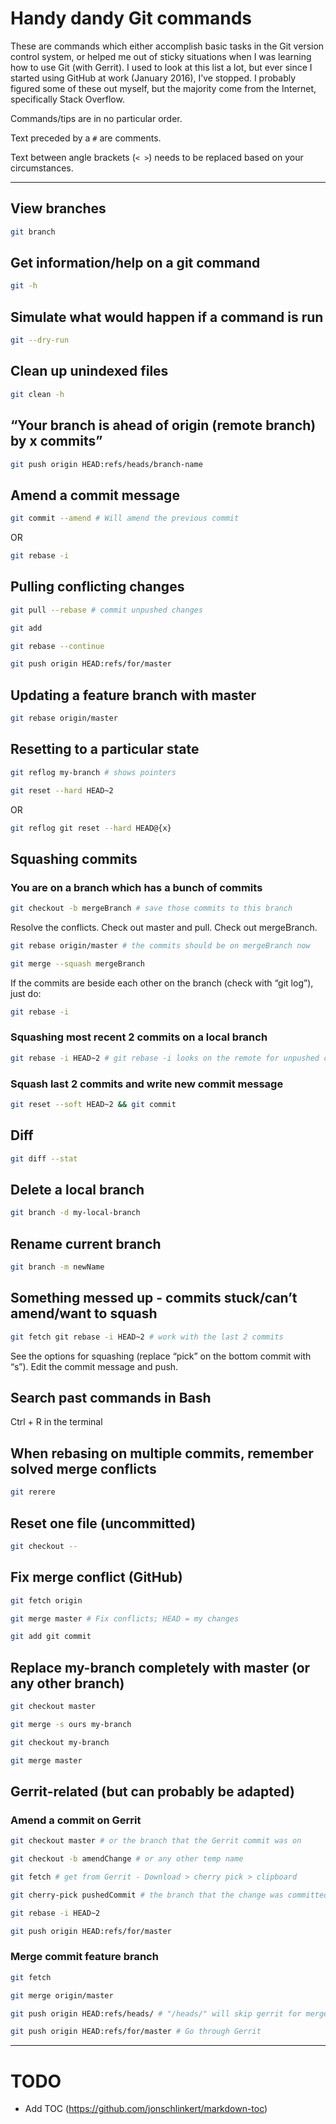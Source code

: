 # Handy dandy Git commands

These are commands which either accomplish basic tasks in the Git version control system, or helped me out of sticky situations when I was learning how to use Git (with Gerrit). I used to look at this list a lot, but ever since I started using GitHub at work (January 2016), I’ve stopped. I probably figured some of these out myself, but the majority come from the Internet, specifically Stack Overflow.

Commands/tips are in no particular order.

Text preceded by a `#` are comments.

Text between angle brackets (`< >`) needs to be replaced based on your circumstances.

---

## View branches

```sh
git branch
```

## Get information/help on a git command

```sh
git -h
```

## Simulate what would happen if a command is run

```sh
git --dry-run
```

## Clean up unindexed files

```sh
git clean -h
```

## “Your branch is ahead of origin (remote branch) by x commits”

```sh
git push origin HEAD:refs/heads/branch-name
```

## Amend a commit message 

```sh
git commit --amend # Will amend the previous commit
```

OR

```sh
git rebase -i
```

## Pulling conflicting changes

```sh
git pull --rebase # commit unpushed changes

git add

git rebase --continue

git push origin HEAD:refs/for/master
```

## Updating a feature branch with master

```sh
git rebase origin/master
```

## Resetting to a particular state

```sh
git reflog my-branch # shows pointers

git reset --hard HEAD~2
```

OR

```sh
git reflog git reset --hard HEAD@{x}
```

## Squashing commits

### You are on a branch which has a bunch of commits 

```sh
git checkout -b mergeBranch # save those commits to this branch
```

Resolve the conflicts. Check out master and pull. Check out mergeBranch.

```sh
git rebase origin/master # the commits should be on mergeBranch now

git merge --squash mergeBranch
```

If the commits are beside each other on the branch (check with “git log”), just do:

```sh
git rebase -i
```

### Squashing most recent 2 commits on a local branch

```sh
git rebase -i HEAD~2 # git rebase -i looks on the remote for unpushed commits
```

### Squash last 2 commits and write new commit message

```sh
git reset --soft HEAD~2 && git commit
```

## Diff

```sh
git diff --stat
```

## Delete a local branch

```sh
git branch -d my-local-branch
```

## Rename current branch

```sh
git branch -m newName
```

## Something messed up - commits stuck/can’t amend/want to squash

```sh
git fetch git rebase -i HEAD~2 # work with the last 2 commits
```

See the options for squashing (replace “pick” on the bottom commit with “s”). Edit the commit message and push.

## Search past commands in Bash

Ctrl + R in the terminal

## When rebasing on multiple commits, remember solved merge conflicts

```sh
git rerere
```

## Reset one file (uncommitted)

```sh
git checkout --
```

## Fix merge conflict (GitHub)

```sh
git fetch origin

git merge master # Fix conflicts; HEAD = my changes

git add git commit
```

## Replace my-branch completely with master (or any other branch)

```sh
git checkout master

git merge -s ours my-branch

git checkout my-branch

git merge master
```

## Gerrit-related (but can probably be adapted)

### Amend a commit on Gerrit

```sh
git checkout master # or the branch that the Gerrit commit was on

git checkout -b amendChange # or any other temp name

git fetch # get from Gerrit - Download > cherry pick > clipboard

git cherry-pick pushedCommit # the branch that the change was committed to

git rebase -i HEAD~2

git push origin HEAD:refs/for/master
```

### Merge commit feature branch

```sh
git fetch

git merge origin/master

git push origin HEAD:refs/heads/ # "/heads/" will skip gerrit for merge commit

git push origin HEAD:refs/for/master # Go through Gerrit
```

---

# TODO

- Add TOC (https://github.com/jonschlinkert/markdown-toc)
